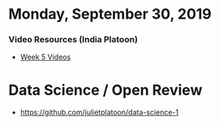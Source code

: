 Monday, September 30, 2019
====================
### Video Resources (India Platoon)
- [Week 5 Videos](https://www.youtube.com/playlist?list=PLu0CiQ7bzwESUO8TDdosfRHzU6V2wPOrT)

# Data Science / Open Review
- https://github.com/julietplatoon/data-science-1
